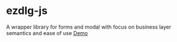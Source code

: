 # ezdlg-js
A wrapper library for forms and modal with focus on business layer semantics and ease of use
[Demo]('test/stepup.html')
